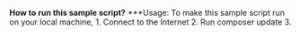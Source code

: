 **How to run this sample script?**
***Usage:
To make this sample script run on your local machine,
	1. Connect to the Internet
	2. Run composer update
	3. 
